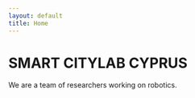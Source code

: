 ```yaml
---
layout: default
title: Home
---
```


# SMART CITYLAB CYPRUS

We are a team of researchers working on robotics.

